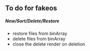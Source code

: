 ## To do for fakeos

##### New/Sort/Delete/Restore

- restore files from binArray
- delete files from binArray
- close the delete render on deletion
